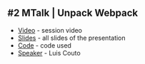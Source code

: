 ## #2 MTalk | Unpack Webpack

- [Video](https://youtu.be/9VnIApH6zvs) - session video
- [Slides](https://github.com/Mindera/mtalks/tree/master/ep2/presentation) - all slides of the presentation
- [Code](https://github.com/Couto/unpack-webpack) - code used
- [Speaker](https://github.com/Couto) - Luis Couto
